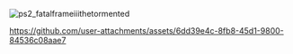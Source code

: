 ![ps2_fatalframeiiithetormented](https://github.com/user-attachments/assets/18039a73-23db-496d-a7b6-2bf9f1ead005)


https://github.com/user-attachments/assets/6dd39e4c-8fb8-45d1-9800-84536c08aae7

